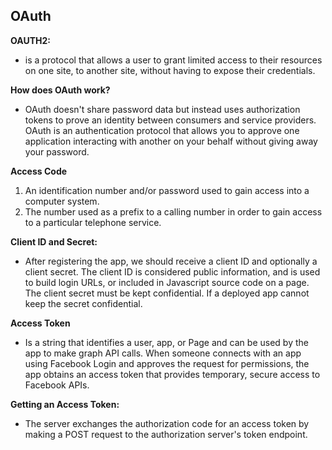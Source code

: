 ## OAuth

**OAUTH2:**
- is a protocol that allows a user to grant limited access to their resources on one site, to another site, without having to expose their credentials.

**How does OAuth work?**
- OAuth doesn't share password data but instead uses authorization tokens to prove an identity between consumers and service providers. OAuth is an authentication protocol that allows you to approve one application interacting with another on your behalf without giving away your password.

**Access Code**
1. An identification number and/or password used to gain access into a computer system. 
2. The number used as a prefix to a calling number in order to gain access to a particular telephone service.

**Client ID and Secret:**
- After registering the app, we should receive a client ID and optionally a client secret. The client ID is considered public information, and is used to build login URLs, or included in Javascript source code on a page. The client secret must be kept confidential. If a deployed app cannot keep the secret confidential.

**Access Token**
- Is a string that identifies a user, app, or Page and can be used by the app to make graph API calls. When someone connects with an app using Facebook Login and approves the request for permissions, the app obtains an access token that provides temporary, secure access to Facebook APIs.

**Getting an Access Token:**
- The server exchanges the authorization code for an access token by making a POST request to the authorization server's token endpoint.
